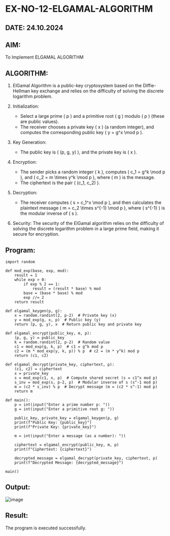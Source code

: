 # EX-NO-12-ELGAMAL-ALGORITHM
## DATE: 24.10.2024
## AIM:
To Implement ELGAMAL ALGORITHM

## ALGORITHM:

1. ElGamal Algorithm is a public-key cryptosystem based on the Diffie-Hellman key exchange and relies on the difficulty of solving the discrete logarithm problem.

2. Initialization:
   - Select a large prime \( p \) and a primitive root \( g \) modulo \( p \) (these are public values).
   - The receiver chooses a private key \( x \) (a random integer), and computes the corresponding public key \( y = g^x \mod p \).

3. Key Generation:
   - The public key is \( (p, g, y) \), and the private key is \( x \).

4. Encryption:
   - The sender picks a random integer \( k \), computes \( c_1 = g^k \mod p \), and \( c_2 = m \times y^k \mod p \), where \( m \) is the message.
   - The ciphertext is the pair \( (c_1, c_2) \).

5. Decryption:
   - The receiver computes \( s = c_1^x \mod p \), and then calculates the plaintext message \( m = c_2 \times s^{-1} \mod p \), where \( s^{-1} \) is the modular inverse of \( s \).

6. Security: The security of the ElGamal algorithm relies on the difficulty of solving the discrete logarithm problem in a large prime field, making it secure for encryption.

## Program:
```
import random

def mod_exp(base, exp, mod):
    result = 1
    while exp > 0:
        if exp % 2 == 1:
            result = (result * base) % mod
        base = (base * base) % mod
        exp //= 2
    return result

def elgamal_keygen(p, g):
    x = random.randint(2, p-2)  # Private key (x)
    y = mod_exp(g, x, p)  # Public key (y)
    return (p, g, y), x  # Return public key and private key

def elgamal_encrypt(public_key, m, p):
    (p, g, y) = public_key
    k = random.randint(2, p-2)  # Random value
    c1 = mod_exp(g, k, p)  # c1 = g^k mod p
    c2 = (m * mod_exp(y, k, p)) % p  # c2 = (m * y^k) mod p
    return (c1, c2)

def elgamal_decrypt(private_key, ciphertext, p):
    (c1, c2) = ciphertext
    x = private_key
    s = mod_exp(c1, x, p)  # Compute shared secret (s = c1^x mod p)
    s_inv = mod_exp(s, p-2, p)  # Modular inverse of s (s^-1 mod p)
    m = (c2 * s_inv) % p  # Decrypt message (m = (c2 * s^-1) mod p)
    return m

def main():
    p = int(input("Enter a prime number p: "))
    g = int(input("Enter a primitive root g: "))
    
    public_key, private_key = elgamal_keygen(p, g)
    print(f"Public Key: {public_key}")
    print(f"Private Key: {private_key}")

    m = int(input("Enter a message (as a number): "))
    
    ciphertext = elgamal_encrypt(public_key, m, p)
    print(f"Ciphertext: {ciphertext}")
    
    decrypted_message = elgamal_decrypt(private_key, ciphertext, p)
    print(f"Decrypted Message: {decrypted_message}")

main()

```
## Output:
![image](https://github.com/user-attachments/assets/4684b6ab-e485-45a7-a3e7-6bdcacfe828b)


## Result:
The program is executed successfully.
